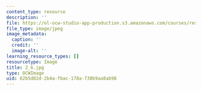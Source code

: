 ```yaml
---
content_type: resource
description: ''
file: https://ol-ocw-studio-app-production.s3.amazonaws.com/courses/res-18-006-calculus-revisited-single-variable-calculus-fall-2010/62b5d82d2b4afbac178a730b9aa8ab98_2_6.jpg
file_type: image/jpeg
image_metadata:
  caption: ''
  credit: ''
  image-alt: ''
learning_resource_types: []
resourcetype: Image
title: 2_6.jpg
type: OCWImage
uid: 62b5d82d-2b4a-fbac-178a-730b9aa8ab98
---
```

